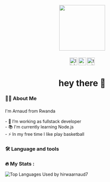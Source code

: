 <div align="center">
  <img height="150" src="https://media.giphy.com/media/M9gbBd9nbDrOTu1Mqx/giphy.gif"  />
</div>

###

<div align="center">
  <img src="https://img.shields.io/static/v1?message=LinkedIn&logo=linkedin&label=&color=0077B5&logoColor=white&labelColor=&style=for-the-badge" height="25" alt="linkedin logo"  />
  <img src="https://img.shields.io/static/v1?message=Youtube&logo=youtube&label=&color=FF0000&logoColor=white&labelColor=&style=for-the-badge" height="25" alt="youtube logo"  />
  <img src="https://img.shields.io/static/v1?message=Twitter&logo=twitter&label=&color=1DA1F2&logoColor=white&labelColor=&style=for-the-badge" height="25" alt="twitter logo"  />
</div>

###

<h1 align="center">hey there 👋</h1>

###

<h3 align="left">👩‍💻  About Me</h3>

###

<p align="left">I'm Arnaud from Rwanda<br><br>- 🔭 I’m working as fullstack developer<br>- 📚 I'm currently learning Node.js<br>- ⚡ In my free time I like play basketball</p>

###

<h3 align="left">🛠 Language and tools</h3>

###

<div align="left">
  <!-- All your icons here unchanged -->
  <!-- (icons skipped for brevity, keep your original ones here) -->
</div>

###

<h3 align="left">🔥   My Stats :</h3>

<p align="left">
  <img src="https://github-readme-stats.vercel.app/api/top-langs/?username=hirwaarnaud7&layout=compact&langs_count=5&theme=radical" alt="Top Languages Used by hirwaarnaud7" />
</p>

